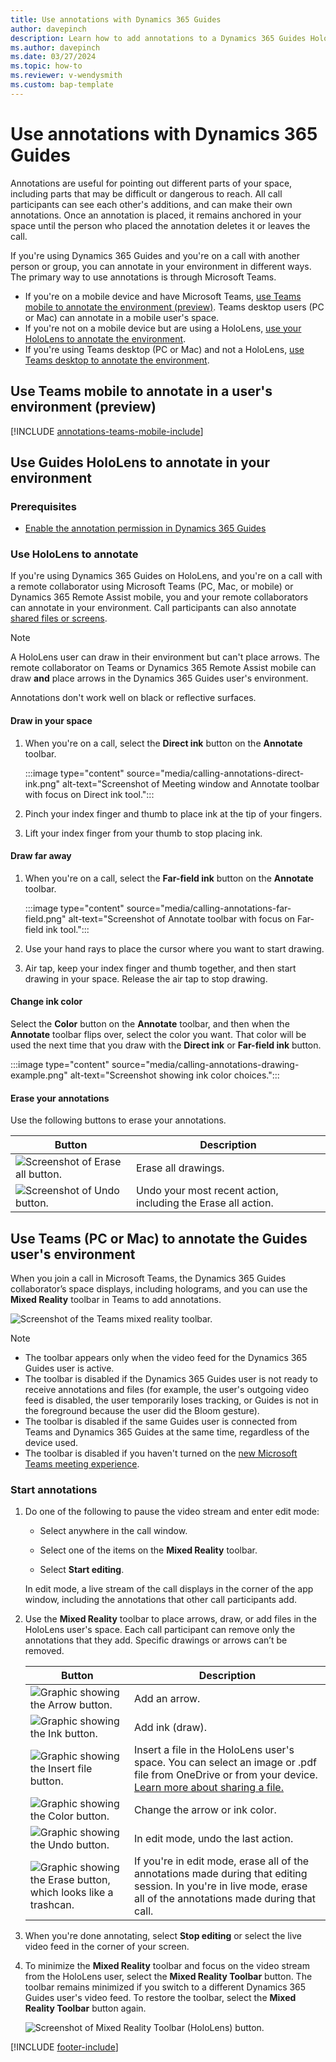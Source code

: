 ```yaml
---
title: Use annotations with Dynamics 365 Guides
author: davepinch
description: Learn how to add annotations to a Dynamics 365 Guides HoloLens user's screen
ms.author: davepinch
ms.date: 03/27/2024
ms.topic: how-to
ms.reviewer: v-wendysmith
ms.custom: bap-template
---
```


# Use annotations with Dynamics 365 Guides

Annotations are useful for pointing out different parts of your space, including parts that may be difficult or dangerous to reach. All call participants can see each other's additions, and can make their own annotations. Once an annotation is placed, it remains anchored in your space until the person who placed the annotation deletes it or leaves the call.

If you're using Dynamics 365 Guides and you're on a call with another person or group, you can annotate in your environment in different ways. The primary way to use annotations is through Microsoft Teams.

- If you're on a mobile device and have Microsoft Teams, [use Teams mobile to annotate the environment (preview)](#use-teams-mobile-to-annotate-in-a-users-environment-preview). Teams desktop users (PC or Mac) can annotate in a mobile user's space.
- If you're not on a mobile device but are using a HoloLens, [use your HoloLens to annotate the environment](#use-guides-hololens-to-annotate-in-your-environment).
- If you're using Teams desktop (PC or Mac) and not a HoloLens, [use Teams desktop to annotate the environment](#use-teams-pc-or-mac-to-annotate-the-guides-users-environment).

## Use Teams mobile to annotate in a user's environment (preview)

[!INCLUDE [annotations-teams-mobile-include](../includes/annotations-teams-mobile.md)]

<!--- This topic in RA and Field Serive. Field Service topic is annotations-teams-mobile.md --->

## Use Guides HoloLens to annotate in your environment

### Prerequisites

- [Enable the annotation permission in Dynamics 365 Guides](hololens-permissions.md)

### Use HoloLens to annotate

If you're using Dynamics 365 Guides on HoloLens, and you're on a call with a remote collaborator using Microsoft Teams (PC, Mac, or mobile) or Dynamics 365 Remote Assist mobile, you and your remote collaborators can annotate in your environment. Call participants can also annotate [shared files or screens](calling-screen-sharing.md).

> [!NOTE]
> A HoloLens user can draw in their environment but can't place arrows. The remote collaborator on Teams or Dynamics 365 Remote Assist mobile can draw **and** place arrows in the Dynamics 365 Guides user's environment.
>
> Annotations don't work well on black or reflective surfaces.

#### Draw in your space

1. When you're on a call, select the **Direct ink** button on the **Annotate** toolbar.

   :::image type="content" source="media/calling-annotations-direct-ink.png" alt-text="Screenshot of Meeting window and Annotate toolbar with focus on Direct ink tool.":::

1. Pinch your index finger and thumb to place ink at the tip of your fingers.

1. Lift your index finger from your thumb to stop placing ink.

#### Draw far away

1. When you're on a call, select the **Far-field ink** button on the **Annotate** toolbar.

   :::image type="content" source="media/calling-annotations-far-field.png" alt-text="Screenshot of Annotate toolbar with focus on Far-field ink tool.":::

1. Use your hand rays to place the cursor where you want to start drawing.

1. Air tap, keep your index finger and thumb together, and then start drawing in your space. Release the air tap to stop drawing.

#### Change ink color

Select the **Color** button on the **Annotate** toolbar, and then when the **Annotate** toolbar flips over, select the color you want. That color will be used the next time that you draw with the **Direct ink** or **Far-field ink** button.

:::image type="content" source="media/calling-annotations-drawing-example.png" alt-text="Screenshot showing ink color choices.":::

#### Erase your annotations

Use the following buttons to erase your annotations.

|Button|Description|
|---------|----------------------------------------------------|
|![Screenshot of Erase all button.](media/calling-annotations-teams-erase-all-button.JPG)|Erase all drawings.|
|![Screenshot of Undo button.](media/calling-annotations-teams-undo-button.JPG)|Undo your most recent action, including the Erase all action.

## Use Teams (PC or Mac) to annotate the Guides user's environment

When you join a call in Microsoft Teams, the Dynamics 365 Guides collaborator’s space displays, including holograms, and you can use the **Mixed Reality** toolbar in Teams to add annotations.

![Screenshot of the Teams mixed reality toolbar.](media/calling-annotations-teams-desktop-mr-toolbar.JPG)

> [!NOTE]
> - The toolbar appears only when the video feed for the Dynamics 365 Guides user is active.
> - The toolbar is disabled if the Dynamics 365 Guides user is not ready to receive annotations and files (for example, the  user's outgoing video feed is disabled, the user temporarily loses tracking, or Guides is not in the foreground because the user did the Bloom gesture).
> - The toolbar is disabled if the same Guides user is connected from Teams and Dynamics 365 Guides at the same time, regardless of the device used.
> - The toolbar is disabled if you haven't turned on the [new Microsoft Teams meeting experience](https://techcommunity.microsoft.com/t5/microsoft-teams-blog/new-meeting-and-calling-experience-in-microsoft-teams/ba-p/1537581).

### Start annotations

1. Do one of the following to pause the video stream and enter edit mode:

   - Select anywhere in the call window.

   - Select one of the items on the **Mixed Reality** toolbar.

   - Select **Start editing**.

   In edit mode, a live stream of the call displays in the corner of the app window, including the annotations that other call participants add.

1. Use the **Mixed Reality** toolbar to place arrows, draw, or add files in the HoloLens user's space. Each call participant can remove only the annotations that they add. Specific drawings or arrows can’t be removed.

   |Button|Description|
   |---------|----------------------------------------------------|
   |![Graphic showing the Arrow button.](media/calling-annotations-teams-arrow-button.JPG)|Add an arrow.|
   |![Graphic showing the Ink button.](media/calling-annotations-teams-ink-button.JPG)|Add ink (draw).|
   |![Graphic showing the Insert file button.](media/calling-annotations-teams-insert-file-button.JPG)|Insert a file in the HoloLens user's space. You can select an image or .pdf file from OneDrive or from your device. [Learn more about sharing a file.](calling-chat-file-sharing.md)|
   |![Graphic showing the Color button.](media/calling-annotations-teams-color-button.JPG)|Change the arrow or ink color.|
   |![Graphic showing the Undo button.](media/calling-annotations-teams-undo-button.JPG)|In edit mode, undo the last action.|
   |![Graphic showing the Erase button, which looks like a trashcan.](media/calling-annotations-teams-erase-all-button.JPG)|If you're in edit mode, erase all of the annotations made during that editing session. In you're in live mode, erase all of the annotations made during that call.

1. When you're done annotating, select **Stop editing** or select the live video feed in the corner of your screen.

1. To minimize the **Mixed Reality** toolbar and focus on the video stream from the HoloLens user, select the **Mixed Reality Toolbar** button. The toolbar remains minimized if you switch to a different Dynamics 365 Guides user's video feed. To restore the toolbar, select the **Mixed Reality Toolbar** button again.

   ![Screenshot of Mixed Reality Toolbar (HoloLens) button.](media/calling-annotations-teams-desktop-minimize-toolbar.JPG)

[!INCLUDE [footer-include](../includes/footer-banner.md)]
